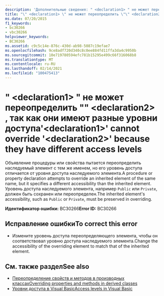 ```yaml
---
description: 'Дополнительные сведения: " <declaration1> " не может переопределить "" <declaration2> , так как они имеют разные уровни доступа'
title: "\" <declaration1> \" не может переопределить \"\" <declaration2> , так как они имеют разные уровни доступа"
ms.date: 07/20/2015
f1_keywords:
- bc30266
- vbc30266
helpviewer_keywords:
- BC30266
ms.assetid: c9c5c14e-876c-430d-ab98-5087c19efae7
ms.openlocfilehash: 9ce8adf720d340c8c0ee884fd11ffa3da4c9950b
ms.sourcegitcommit: 10e719780594efc781b15295e499c66f316068b8
ms.translationtype: MT
ms.contentlocale: ru-RU
ms.lasthandoff: 02/14/2021
ms.locfileid: "100475413"
---
```

# <a name="declaration1-cannot-override-declaration2-because-they-have-different-access-levels"></a><span data-ttu-id="6552a-103">" \<declaration1> " не может переопределить "" \<declaration2> , так как они имеют разные уровни доступа</span><span class="sxs-lookup"><span data-stu-id="6552a-103">'\<declaration1>' cannot override '\<declaration2>' because they have different access levels</span></span>

<span data-ttu-id="6552a-104">Объявление процедуры или свойства пытается переопределить наследуемый элемент с тем же именем, но его уровень доступа отличается от уровня доступа наследуемого элемента.</span><span class="sxs-lookup"><span data-stu-id="6552a-104">A procedure or property declaration attempts to override an inherited element of the same name, but it specifies a different accessibility than the inherited element.</span></span> <span data-ttu-id="6552a-105">Уровень доступа наследуемого элемента, например `Public` или `Private`, должен быть сохранен или переопределен.</span><span class="sxs-lookup"><span data-stu-id="6552a-105">The inherited element's accessibility, such as `Public` or `Private`, must be preserved in overriding.</span></span>  
  
 <span data-ttu-id="6552a-106">**Идентификатор ошибки:** BC30266</span><span class="sxs-lookup"><span data-stu-id="6552a-106">**Error ID:** BC30266</span></span>  
  
## <a name="to-correct-this-error"></a><span data-ttu-id="6552a-107">Исправление ошибки</span><span class="sxs-lookup"><span data-stu-id="6552a-107">To correct this error</span></span>  
  
- <span data-ttu-id="6552a-108">Измените уровень доступа переопределяющего элемента, чтобы он соответствовал уровню доступа наследуемого элемента.</span><span class="sxs-lookup"><span data-stu-id="6552a-108">Change the accessibility of the overriding element to match that of the inherited element.</span></span>  
  
## <a name="see-also"></a><span data-ttu-id="6552a-109">См. также раздел</span><span class="sxs-lookup"><span data-stu-id="6552a-109">See also</span></span>

- [<span data-ttu-id="6552a-110">Переопределение свойств и методов в производных классах</span><span class="sxs-lookup"><span data-stu-id="6552a-110">Overriding properties and methods in derived classes</span></span>](../programming-guide/language-features/objects-and-classes/inheritance-basics.md#overriding-properties-and-methods-in-derived-classes)
- [<span data-ttu-id="6552a-111">Уровни доступа в Visual Basic</span><span class="sxs-lookup"><span data-stu-id="6552a-111">Access levels in Visual Basic</span></span>](../programming-guide/language-features/declared-elements/access-levels.md)
